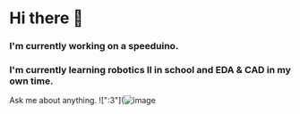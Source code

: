 # Hi there 👋

### I'm currently working on a speeduino. 

### I'm currently learning robotics II in school and EDA & CAD in my own time.

Ask me about anything.
![":3"](![image](https://github.com/user-attachments/assets/a442ca03-132d-4bc5-9277-0b278457fc04)

<!--
**Donald-a11y/Donald-a11y** is a ✨ _special_ ✨ repository because its `README.md` (this file) appears on your GitHub profile.

Here are some ideas to get you started:

- 🔭 I’m currently working on ...
- 🌱 I’m currently learning ...
- 👯 I’m looking to collaborate on ...
- 🤔 I’m looking for help with ...
- 💬 Ask me about ...
- 📫 How to reach me: ...
- 😄 Pronouns: ...
- ⚡ Fun fact: ...
-->
